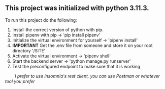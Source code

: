 ## This project was initialized with python 3.11.3.
To run this project do the following:

1. Install the correct version of python with pip.
2. Install pipenv with pip -> 'pip install pipenv'
3. Initialize the virtual environment for yourself -> 'pipenv install'
4. **IMPORTANT** Get the .env file from someone and store it on your root directory '/SITE'
5. Activate the virtual environment -> 'pipenv shell'
6. Start the backend server ->  'python manage.py runserver'
7. Test the preconfigured endpoint to make sure that it is working

&nbsp;&nbsp;&nbsp;&nbsp;&nbsp;&nbsp;&nbsp;&nbsp;*I prefer to use Insomnia's rest client, you can use Postman or whatever tool you prefer*
    
